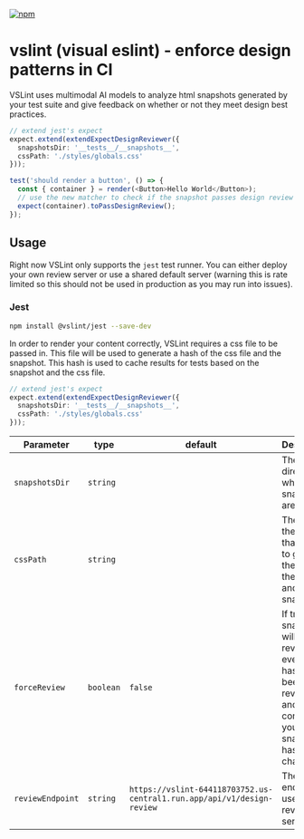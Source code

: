 [![npm](https://img.shields.io/npm/v/@vslint/jest)](https://www.npmjs.com/package/@vslint/jest)
# vslint (visual eslint) - enforce design patterns in CI
VSLint uses multimodal AI models to analyze html snapshots generated by your test suite and give feedback on whether or not they meet design best practices.

```typescript
// extend jest's expect
expect.extend(extendExpectDesignReviewer({
  snapshotsDir: '__tests__/__snapshots__',
  cssPath: './styles/globals.css'
}));

test('should render a button', () => {
  const { container } = render(<Button>Hello World</Button>);
  // use the new matcher to check if the snapshot passes design review
  expect(container).toPassDesignReview();
});
```

## Usage
Right now VSLint only supports the `jest` test runner. You can either deploy your own review server or use a shared default server (warning this is rate limited so this should not be used in production as you may run into issues).

### Jest
```bash
npm install @vslint/jest --save-dev
```
In order to render your content correctly, VSLint requires a css file to be passed in. This file will be used to generate a hash of the css file and the snapshot. This hash is used to cache results for tests based on the snapshot and the css file.
```typescript
// extend jest's expect
expect.extend(extendExpectDesignReviewer({
  snapshotsDir: '__tests__/__snapshots__',
  cssPath: './styles/globals.css'
}));
```
| Parameter                | type     | default                  | Description
| ------------------------ | -------- | ------------------------ | -------------------------------------------------------------------------------------------------------------------------- |
| `snapshotsDir`             | `string`   |                          | The directory where the snapshots are stored.
| `cssPath`                  | `string`   |                          | The path to the css file that is used to generate the hash of the css file and the snapshot.
| `forceReview`             | `boolean`  | `false`                    | If true, the snapshot will be reviewed even if it has already been reviewed and the content of your snapshot has not changed.
| `reviewEndpoint`          | `string`   | `https://vslint-644118703752.us-central1.run.app/api/v1/design-review` | The endpoint to use for the review server.

